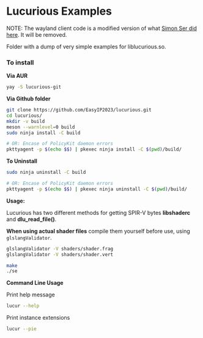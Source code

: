 # Lucurious Examples

NOTE: The wayland client code is a modified version of what [Simon Ser did here](https://github.com/emersion/hello-wayland/). It will be removed.

Folder with a dump of very simple examples for liblucurious.so.

### To install

**Via AUR**
```bash
yay -S lucurious-git
```

**Via Github folder**
```bash
git clone https://github.com/EasyIP2023/lucurious.git
cd lucurious/
mkdir -v build
meson --warnlevel=0 build
sudo ninja install -C build

# OR: Encase of PolicyKit daemon errors
pkttyagent -p $(echo $$) | pkexec ninja install -C $(pwd)/build/
```

**To Uninstall**
```bash
sudo ninja uninstall -C build

# OR: Encase of PolicyKit daemon errors
pkttyagent -p $(echo $$) | pkexec ninja uninstall -C $(pwd)/build/
```

**Usage:**

Lucurious has two different methods for getting SPIR-V bytes **libshaderc** and **dlu_read_file()**.

**When using actual shader files** compile them yourself before use, using ```glslangValidator```.

```bash
glslangValidator -V shaders/shader.frag
glslangValidator -V shaders/shader.vert
```
```bash
make
./se
```

**Command Line Usage**

Print help message
```bash
lucur --help
```
Print instance extensions
```bash
lucur --pie
```
